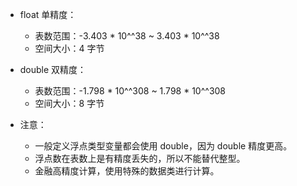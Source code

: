 * float 单精度：
  * 表数范围：-3.403 * 10^^38 ~ 3.403 * 10^^38
  * 空间大小：4 字节
* double 双精度：
  * 表数范围：-1.798 * 10^^308 ~ 1.798 * 10^^308
  * 空间大小：8 字节

* 注意：
  * 一般定义浮点类型变量都会使用 double，因为 double 精度更高。
  * 浮点数在表数上是有精度丢失的，所以不能替代整型。
  * 金融高精度计算，使用特殊的数据类进行计算。